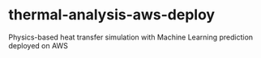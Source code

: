 # thermal-analysis-aws-deploy
Physics-based heat transfer simulation with Machine Learning prediction deployed on AWS

